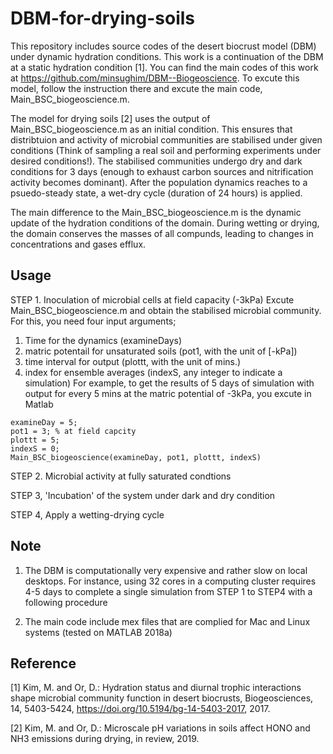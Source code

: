# DBM-for-drying-soils
This repository includes source codes of the desert biocrust model (DBM) under dynamic hydration conditions.
This work is a continuation of the DBM at a static hydration condition [1]. You can find the main codes of this work at https://github.com/minsughim/DBM--Biogeoscience. To excute this model, follow the instruction there and excute the main code, Main_BSC_biogeoscience.m. 

The model for drying soils [2] uses the output of Main_BSC_biogeoscience.m as an initial condition. This ensures that distribtuion and activity of microbial communities are stabilised under given conditions (Think of sampling a real soil and performing experiments under desired conditions!). The stabilised communities undergo dry and dark conditions for 3 days (enough to exhaust carbon sources and nitrification activity becomes dominant). After the population dynamics reaches to a psuedo-steady state, a wet-dry cycle (duration of 24 hours) is applied. 

The main difference to the Main_BSC_biogeoscience.m is the dynamic update of the hydration conditions of the domain. During wetting or drying, the domain conserves the masses of all compunds, leading to changes in concentrations and gases efflux. 

## Usage

STEP 1. Inoculation of microbial cells at field capacity (-3kPa) 
Excute Main_BSC_biogeoscience.m and obtain the stabilised microbial community.  
For this, you need four input arguments;
1. Time for the dynamics (examineDays)
2. matric potentail for unsaturated soils (pot1, with the unit of [-kPa])
3. time interval for output (plottt, with the unit of mins.)
4. index for ensemble averages (indexS, any integer to indicate a simulation)
For example, to get the results of 5 days of simulation with output for every 5 mins at the matric potential of -3kPa, you excute in Matlab
~~~~~~~~~~~~~{.m}
examineDay = 5; 
pot1 = 3; % at field capcity
plottt = 5; 
indexS = 0;
Main_BSC_biogeoscience(examineDay, pot1, plottt, indexS)
~~~~~~~~~~~~~
STEP 2. Microbial activity at fully saturated condtions


STEP 3, 'Incubation' of the system under dark and dry condition


STEP 4, Apply a wetting-drying cycle



## Note

1. The DBM is computationally very expensive and rather slow on local desktops. For instance, using 32 cores in a computing cluster requires 4-5 days to complete a single simulation from STEP 1 to STEP4 with a following procedure

2. The main code include mex files that are complied for Mac and Linux systems (tested on MATLAB 2018a)

## Reference

[1] Kim, M. and Or, D.: Hydration status and diurnal trophic interactions shape microbial community function in desert biocrusts, Biogeosciences, 14, 5403-5424, https://doi.org/10.5194/bg-14-5403-2017, 2017.

[2] Kim, M. and Or, D.: Microscale pH variations in soils affect HONO and NH3 emissions during drying, in review, 2019.

